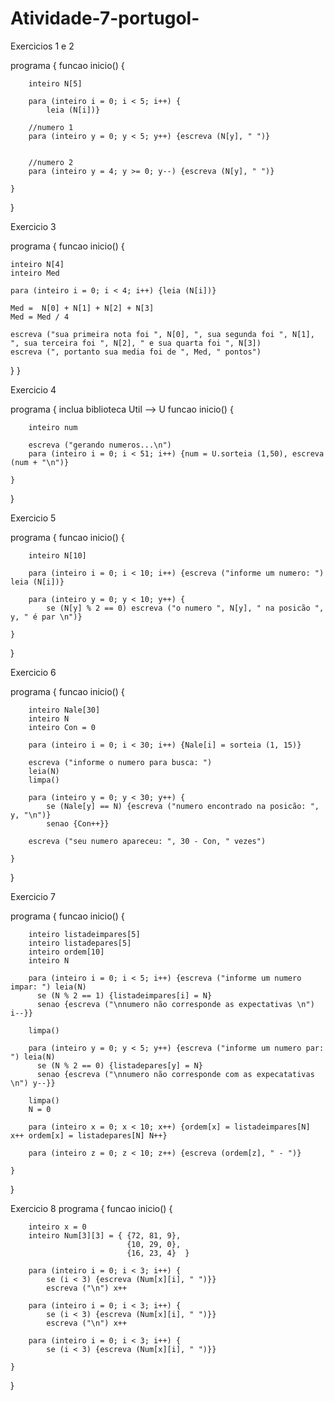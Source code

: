 # Atividade-7-portugol-

Exercicios 1 e 2

programa {
	funcao inicio() {
		
		inteiro N[5]
		
		para (inteiro i = 0; i < 5; i++) {
		    leia (N[i])}
		
		//numero 1
		para (inteiro y = 0; y < 5; y++) {escreva (N[y], " ")}
		
		
		//numero 2
		para (inteiro y = 4; y >= 0; y--) {escreva (N[y], " ")}
		 
	}
}



Exercicio 3

programa { funcao inicio() {

	inteiro N[4]
	inteiro Med
	
	para (inteiro i = 0; i < 4; i++) {leia (N[i])}
	
	Med =  N[0] + N[1] + N[2] + N[3]
	Med = Med / 4
	
	escreva ("sua primeira nota foi ", N[0], ", sua segunda foi ", N[1], ", sua terceira foi ", N[2], " e sua quarta foi ", N[3])
	escreva (", portanto sua media foi de ", Med, " pontos")
	
}
}



Exercicio 4

programa { 
    inclua biblioteca Util --> U
	funcao inicio() {
		
		inteiro num
		
		escreva ("gerando numeros...\n")
		para (inteiro i = 0; i < 51; i++) {num = U.sorteia (1,50), escreva (num + "\n")} 
		
	}
}



Exercicio 5

programa {
	funcao inicio() {
		
		inteiro N[10]
		
		para (inteiro i = 0; i < 10; i++) {escreva ("informe um numero: ") leia (N[i])}
		
		para (inteiro y = 0; y < 10; y++) {
		    se (N[y] % 2 == 0) escreva ("o numero ", N[y], " na posicão ", y, " é par \n")}
		
	}
}



Exercicio 6

programa {
	funcao inicio() {
		
		inteiro Nale[30]
		inteiro N
		inteiro Con = 0
		
		para (inteiro i = 0; i < 30; i++) {Nale[i] = sorteia (1, 15)}
		
		escreva ("informe o numero para busca: ")
		leia(N)
		limpa()
		
		para (inteiro y = 0; y < 30; y++) {
		    se (Nale[y] == N) {escreva ("numero encontrado na posicão: ", y, "\n")}
		    senao {Con++}}
		    
		escreva ("seu numero apareceu: ", 30 - Con, " vezes")
		
	}
}



Exercicio 7

programa {
	funcao inicio() {
		
		inteiro listadeimpares[5]
		inteiro listadepares[5]
		inteiro ordem[10]
		inteiro N
		
		para (inteiro i = 0; i < 5; i++) {escreva ("informe um numero impar: ") leia(N)
		  se (N % 2 == 1) {listadeimpares[i] = N}
		  senao {escreva ("\nnumero não corresponde as expectativas \n") i--}}
		
		limpa() 
		
	    para (inteiro y = 0; y < 5; y++) {escreva ("informe um numero par: ") leia(N)
	      se (N % 2 == 0) {listadepares[y] = N}
	      senao {escreva ("\nnumero não corresponde com as expecatativas \n") y--}}
	      
	    limpa()
	    N = 0
	    
	    para (inteiro x = 0; x < 10; x++) {ordem[x] = listadeimpares[N] x++ ordem[x] = listadepares[N] N++}
	    
	    para (inteiro z = 0; z < 10; z++) {escreva (ordem[z], " - ")}
		
	}
}


Exercicio 8
programa {
	funcao inicio() {
	    
		inteiro x = 0
		inteiro Num[3][3] = { {72, 81, 9},
		                      {10, 29, 0},
		                      {16, 23, 4}  }
		
		para (inteiro i = 0; i < 3; i++) { 
		    se (i < 3) {escreva (Num[x][i], " ")}}
		    escreva ("\n") x++
		    
	    para (inteiro i = 0; i < 3; i++) { 
		    se (i < 3) {escreva (Num[x][i], " ")}}
		    escreva ("\n") x++
		    
		para (inteiro i = 0; i < 3; i++) { 
		    se (i < 3) {escreva (Num[x][i], " ")}}
		    
	}
}

